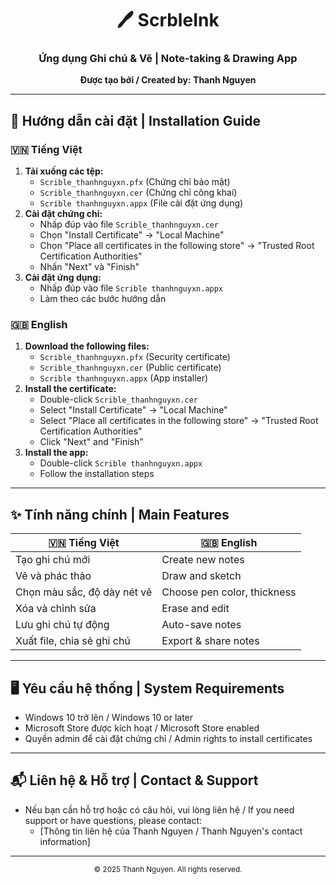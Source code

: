 <div align="center">
  <h1>🖊️ ScrbleInk</h1>
  <h3>Ứng dụng Ghi chú & Vẽ | Note-taking & Drawing App</h3>
  <p><b>Được tạo bởi / Created by: Thanh Nguyen</b></p>
</div>

---

## 🚀 Hướng dẫn cài đặt | Installation Guide

### 🇻🇳 Tiếng Việt
1. **Tải xuống các tệp:**
   - `Scrible_thanhnguyxn.pfx` (Chứng chỉ bảo mật)
   - `Scrible_thanhnguyxn.cer` (Chứng chỉ công khai)
   - `Scrible thanhnguyxn.appx` (File cài đặt ứng dụng)
2. **Cài đặt chứng chỉ:**
   - Nhấp đúp vào file `Scrible_thanhnguyxn.cer`
   - Chọn "Install Certificate" → "Local Machine"
   - Chọn "Place all certificates in the following store" → "Trusted Root Certification Authorities"
   - Nhấn "Next" và "Finish"
3. **Cài đặt ứng dụng:**
   - Nhấp đúp vào file `Scrible thanhnguyxn.appx`
   - Làm theo các bước hướng dẫn

### 🇬🇧 English
1. **Download the following files:**
   - `Scrible_thanhnguyxn.pfx` (Security certificate)
   - `Scrible_thanhnguyxn.cer` (Public certificate)
   - `Scrible thanhnguyxn.appx` (App installer)
2. **Install the certificate:**
   - Double-click `Scrible_thanhnguyxn.cer`
   - Select "Install Certificate" → "Local Machine"
   - Select "Place all certificates in the following store" → "Trusted Root Certification Authorities"
   - Click "Next" and "Finish"
3. **Install the app:**
   - Double-click `Scrible thanhnguyxn.appx`
   - Follow the installation steps

---

## ✨ Tính năng chính | Main Features

| 🇻🇳 Tiếng Việt                | 🇬🇧 English                |
|------------------------------|---------------------------|
| Tạo ghi chú mới              | Create new notes          |
| Vẽ và phác thảo              | Draw and sketch           |
| Chọn màu sắc, độ dày nét vẽ  | Choose pen color, thickness|
| Xóa và chỉnh sửa             | Erase and edit            |
| Lưu ghi chú tự động          | Auto-save notes           |
| Xuất file, chia sẻ ghi chú   | Export & share notes      |

---

## 🖥️ Yêu cầu hệ thống | System Requirements

- Windows 10 trở lên / Windows 10 or later
- Microsoft Store được kích hoạt / Microsoft Store enabled
- Quyền admin để cài đặt chứng chỉ / Admin rights to install certificates

---

## 📬 Liên hệ & Hỗ trợ | Contact & Support

- Nếu bạn cần hỗ trợ hoặc có câu hỏi, vui lòng liên hệ / If you need support or have questions, please contact:
  - [Thông tin liên hệ của Thanh Nguyen / Thanh Nguyen's contact information]

---

<div align="center">
  <sub>© 2025 Thanh Nguyen. All rights reserved.</sub>
</div>
